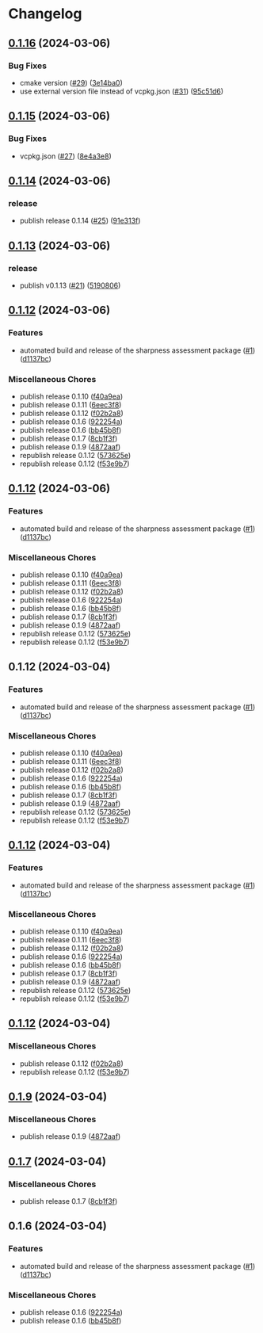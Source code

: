 # Changelog

## [0.1.16](https://github.com/photogauge/sharpness_assessment/compare/v0.1.15...v0.1.16) (2024-03-06)


### Bug Fixes

* cmake version ([#29](https://github.com/photogauge/sharpness_assessment/issues/29)) ([3e14ba0](https://github.com/photogauge/sharpness_assessment/commit/3e14ba0f1d163819ee400a5be26447cf43df70df))
* use external version file instead of vcpkg.json ([#31](https://github.com/photogauge/sharpness_assessment/issues/31)) ([95c51d6](https://github.com/photogauge/sharpness_assessment/commit/95c51d62a6c7f40e553661650ff0017b584ecbd3))

## [0.1.15](https://github.com/photogauge/sharpness_assessment/compare/v0.1.14...v0.1.15) (2024-03-06)


### Bug Fixes

* vcpkg.json ([#27](https://github.com/photogauge/sharpness_assessment/issues/27)) ([8e4a3e8](https://github.com/photogauge/sharpness_assessment/commit/8e4a3e87d3907e01abd0a6f76641af81060f45f6))

## [0.1.14](https://github.com/photogauge/sharpness_assessment/compare/v0.1.13...v0.1.14) (2024-03-06)


### release

* publish release 0.1.14 ([#25](https://github.com/photogauge/sharpness_assessment/issues/25)) ([91e313f](https://github.com/photogauge/sharpness_assessment/commit/91e313fe8989c4e37072128ed17316c1b12be7c5))

## [0.1.13](https://github.com/photogauge/sharpness_assessment/compare/v0.1.12...v0.1.13) (2024-03-06)


### release

* publish v0.1.13 ([#21](https://github.com/photogauge/sharpness_assessment/issues/21)) ([5190806](https://github.com/photogauge/sharpness_assessment/commit/5190806551a70703432aa11a28e59e5d9b154b2b))

## [0.1.12](https://github.com/photogauge/sharpness_assessment/compare/v0.1.12...v0.1.12) (2024-03-06)


### Features

* automated build and release of the sharpness assessment package ([#1](https://github.com/photogauge/sharpness_assessment/issues/1)) ([d1137bc](https://github.com/photogauge/sharpness_assessment/commit/d1137bcee81bd8518acce4abf46ea17018f94b59))


### Miscellaneous Chores

* publish release 0.1.10 ([f40a9ea](https://github.com/photogauge/sharpness_assessment/commit/f40a9eabc06fcc2480fc409c0c6a1fe6a38e4175))
* publish release 0.1.11 ([6eec3f8](https://github.com/photogauge/sharpness_assessment/commit/6eec3f8a3aaf3c05a8e6e089c7bc6c53537dba2b))
* publish release 0.1.12 ([f02b2a8](https://github.com/photogauge/sharpness_assessment/commit/f02b2a89c457376f2dd3875130b19a442ef93bf8))
* publish release 0.1.6 ([922254a](https://github.com/photogauge/sharpness_assessment/commit/922254ad86321fba59a085ddc3a5a05d7b2876d1))
* publish release 0.1.6 ([bb45b8f](https://github.com/photogauge/sharpness_assessment/commit/bb45b8fffed2f1cfde15db206d42cdca44bc8767))
* publish release 0.1.7 ([8cb1f3f](https://github.com/photogauge/sharpness_assessment/commit/8cb1f3f94fc97531b09bc771a57d4ae28066d980))
* publish release 0.1.9 ([4872aaf](https://github.com/photogauge/sharpness_assessment/commit/4872aaf5ad13d78d99f097de5d889d889df89c0d))
* republish release 0.1.12 ([573625e](https://github.com/photogauge/sharpness_assessment/commit/573625e60a4dd8ceacd4afb69482ef98030e7d6c))
* republish release 0.1.12 ([f53e9b7](https://github.com/photogauge/sharpness_assessment/commit/f53e9b71a311397f74e1979862fe2983badfc1ff))

## [0.1.12](https://github.com/photogauge/sharpness_assessment/compare/v0.1.12...v0.1.12) (2024-03-06)


### Features

* automated build and release of the sharpness assessment package ([#1](https://github.com/photogauge/sharpness_assessment/issues/1)) ([d1137bc](https://github.com/photogauge/sharpness_assessment/commit/d1137bcee81bd8518acce4abf46ea17018f94b59))


### Miscellaneous Chores

* publish release 0.1.10 ([f40a9ea](https://github.com/photogauge/sharpness_assessment/commit/f40a9eabc06fcc2480fc409c0c6a1fe6a38e4175))
* publish release 0.1.11 ([6eec3f8](https://github.com/photogauge/sharpness_assessment/commit/6eec3f8a3aaf3c05a8e6e089c7bc6c53537dba2b))
* publish release 0.1.12 ([f02b2a8](https://github.com/photogauge/sharpness_assessment/commit/f02b2a89c457376f2dd3875130b19a442ef93bf8))
* publish release 0.1.6 ([922254a](https://github.com/photogauge/sharpness_assessment/commit/922254ad86321fba59a085ddc3a5a05d7b2876d1))
* publish release 0.1.6 ([bb45b8f](https://github.com/photogauge/sharpness_assessment/commit/bb45b8fffed2f1cfde15db206d42cdca44bc8767))
* publish release 0.1.7 ([8cb1f3f](https://github.com/photogauge/sharpness_assessment/commit/8cb1f3f94fc97531b09bc771a57d4ae28066d980))
* publish release 0.1.9 ([4872aaf](https://github.com/photogauge/sharpness_assessment/commit/4872aaf5ad13d78d99f097de5d889d889df89c0d))
* republish release 0.1.12 ([573625e](https://github.com/photogauge/sharpness_assessment/commit/573625e60a4dd8ceacd4afb69482ef98030e7d6c))
* republish release 0.1.12 ([f53e9b7](https://github.com/photogauge/sharpness_assessment/commit/f53e9b71a311397f74e1979862fe2983badfc1ff))

## 0.1.12 (2024-03-04)


### Features

* automated build and release of the sharpness assessment package ([#1](https://github.com/photogauge/sharpness_assessment/issues/1)) ([d1137bc](https://github.com/photogauge/sharpness_assessment/commit/d1137bcee81bd8518acce4abf46ea17018f94b59))


### Miscellaneous Chores

* publish release 0.1.10 ([f40a9ea](https://github.com/photogauge/sharpness_assessment/commit/f40a9eabc06fcc2480fc409c0c6a1fe6a38e4175))
* publish release 0.1.11 ([6eec3f8](https://github.com/photogauge/sharpness_assessment/commit/6eec3f8a3aaf3c05a8e6e089c7bc6c53537dba2b))
* publish release 0.1.12 ([f02b2a8](https://github.com/photogauge/sharpness_assessment/commit/f02b2a89c457376f2dd3875130b19a442ef93bf8))
* publish release 0.1.6 ([922254a](https://github.com/photogauge/sharpness_assessment/commit/922254ad86321fba59a085ddc3a5a05d7b2876d1))
* publish release 0.1.6 ([bb45b8f](https://github.com/photogauge/sharpness_assessment/commit/bb45b8fffed2f1cfde15db206d42cdca44bc8767))
* publish release 0.1.7 ([8cb1f3f](https://github.com/photogauge/sharpness_assessment/commit/8cb1f3f94fc97531b09bc771a57d4ae28066d980))
* publish release 0.1.9 ([4872aaf](https://github.com/photogauge/sharpness_assessment/commit/4872aaf5ad13d78d99f097de5d889d889df89c0d))
* republish release 0.1.12 ([573625e](https://github.com/photogauge/sharpness_assessment/commit/573625e60a4dd8ceacd4afb69482ef98030e7d6c))
* republish release 0.1.12 ([f53e9b7](https://github.com/photogauge/sharpness_assessment/commit/f53e9b71a311397f74e1979862fe2983badfc1ff))

## [0.1.12](https://github.com/photogauge/sharpness_assessment/compare/v0.1.12...v0.1.12) (2024-03-04)


### Features

* automated build and release of the sharpness assessment package ([#1](https://github.com/photogauge/sharpness_assessment/issues/1)) ([d1137bc](https://github.com/photogauge/sharpness_assessment/commit/d1137bcee81bd8518acce4abf46ea17018f94b59))


### Miscellaneous Chores

* publish release 0.1.10 ([f40a9ea](https://github.com/photogauge/sharpness_assessment/commit/f40a9eabc06fcc2480fc409c0c6a1fe6a38e4175))
* publish release 0.1.11 ([6eec3f8](https://github.com/photogauge/sharpness_assessment/commit/6eec3f8a3aaf3c05a8e6e089c7bc6c53537dba2b))
* publish release 0.1.12 ([f02b2a8](https://github.com/photogauge/sharpness_assessment/commit/f02b2a89c457376f2dd3875130b19a442ef93bf8))
* publish release 0.1.6 ([922254a](https://github.com/photogauge/sharpness_assessment/commit/922254ad86321fba59a085ddc3a5a05d7b2876d1))
* publish release 0.1.6 ([bb45b8f](https://github.com/photogauge/sharpness_assessment/commit/bb45b8fffed2f1cfde15db206d42cdca44bc8767))
* publish release 0.1.7 ([8cb1f3f](https://github.com/photogauge/sharpness_assessment/commit/8cb1f3f94fc97531b09bc771a57d4ae28066d980))
* publish release 0.1.9 ([4872aaf](https://github.com/photogauge/sharpness_assessment/commit/4872aaf5ad13d78d99f097de5d889d889df89c0d))
* republish release 0.1.12 ([573625e](https://github.com/photogauge/sharpness_assessment/commit/573625e60a4dd8ceacd4afb69482ef98030e7d6c))
* republish release 0.1.12 ([f53e9b7](https://github.com/photogauge/sharpness_assessment/commit/f53e9b71a311397f74e1979862fe2983badfc1ff))

## [0.1.12](https://github.com/photogauge/sharpness_assessment/compare/v0.1.11...v0.1.12) (2024-03-04)


### Miscellaneous Chores

* publish release 0.1.12 ([f02b2a8](https://github.com/photogauge/sharpness_assessment/commit/f02b2a89c457376f2dd3875130b19a442ef93bf8))
* republish release 0.1.12 ([f53e9b7](https://github.com/photogauge/sharpness_assessment/commit/f53e9b71a311397f74e1979862fe2983badfc1ff))

## [0.1.9](https://github.com/photogauge/sharpness_assessment/compare/v0.1.7...v0.1.9) (2024-03-04)


### Miscellaneous Chores

* publish release 0.1.9 ([4872aaf](https://github.com/photogauge/sharpness_assessment/commit/4872aaf5ad13d78d99f097de5d889d889df89c0d))

## [0.1.7](https://github.com/photogauge/sharpness_assessment/compare/v0.1.6...v0.1.7) (2024-03-04)


### Miscellaneous Chores

* publish release 0.1.7 ([8cb1f3f](https://github.com/photogauge/sharpness_assessment/commit/8cb1f3f94fc97531b09bc771a57d4ae28066d980))

## 0.1.6 (2024-03-04)


### Features

* automated build and release of the sharpness assessment package ([#1](https://github.com/photogauge/sharpness_assessment/issues/1)) ([d1137bc](https://github.com/photogauge/sharpness_assessment/commit/d1137bcee81bd8518acce4abf46ea17018f94b59))


### Miscellaneous Chores

* publish release 0.1.6 ([922254a](https://github.com/photogauge/sharpness_assessment/commit/922254ad86321fba59a085ddc3a5a05d7b2876d1))
* publish release 0.1.6 ([bb45b8f](https://github.com/photogauge/sharpness_assessment/commit/bb45b8fffed2f1cfde15db206d42cdca44bc8767))

